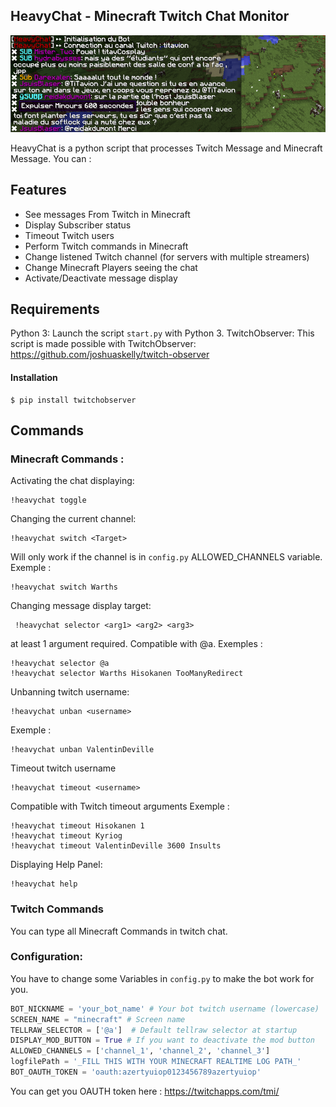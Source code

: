 ## HeavyChat - Minecraft Twitch Chat Monitor

![illustration](https://github.com/Warths/HeavyChat---Minecraft-Twitch-Chat-monitor/raw/master/illustration.png)

HeavyChat is a python script that processes Twitch Message and Minecraft Message.
You can : 

## Features

 - See messages From Twitch in Minecraft
 - Display Subscriber status
 - Timeout Twitch users
 - Perform Twitch commands in Minecraft
 - Change listened  Twitch channel (for servers with multiple streamers)
 - Change Minecraft Players seeing the chat
 - Activate/Deactivate message display

## Requirements

Python 3:
Launch the script `start.py` with Python 3.
TwitchObserver:
This script is made possible with TwitchObserver:
https://github.com/joshuaskelly/twitch-observer
#### Installation 

    $ pip install twitchobserver

## Commands
### Minecraft Commands :
Activating the chat displaying:

    !heavychat toggle

Changing the current channel:

    !heavychat switch <Target>
Will only work if the channel is in `config.py` ALLOWED_CHANNELS variable.
Exemple : 

    !heavychat switch Warths
 
 Changing message display target:

     !heavychat selector <arg1> <arg2> <arg3>
at least 1 argument required. Compatible with @a.
Exemples :

    !heavychat selector @a
    !heavychat selector Warths Hisokanen TooManyRedirect

Unbanning twitch username:

    !heavychat unban <username>
Exemple : 

    !heavychat unban ValentinDeville
Timeout twitch username

    !heavychat timeout <username>
Compatible with Twitch timeout arguments
Exemple : 

    !heavychat timeout Hisokanen 1
    !heavychat timeout Kyriog
    !heavychat timeout ValentinDeville 3600 Insults
Displaying Help Panel:

    !heavychat help

### Twitch Commands

You can type all Minecraft Commands in twitch chat.

### Configuration:
You have to change some Variables in `config.py` to make the bot work for you.

```python
BOT_NICKNAME = 'your_bot_name' # Your bot twitch username (lowercase)
SCREEN_NAME = "minecraft" # Screen name
TELLRAW_SELECTOR = ['@a']  # Default tellraw selector at startup
DISPLAY_MOD_BUTTON = True # If you want to deactivate the mod button
ALLOWED_CHANNELS = ['channel_1', 'channel_2', 'channel_3']  
logfilePath = '_FILL THIS WITH YOUR MINECRAFT REALTIME LOG PATH_'
BOT_OAUTH_TOKEN = 'oauth:azertyuiop0123456789azertyuiop'
```

You can get you OAUTH token here : https://twitchapps.com/tmi/


